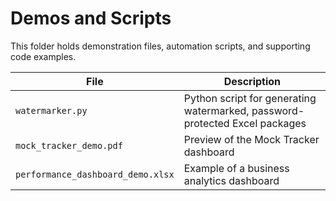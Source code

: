 # Demos and Scripts

This folder holds demonstration files, automation scripts, and supporting code examples.

| File | Description |
|------|--------------|
| `watermarker.py` | Python script for generating watermarked, password-protected Excel packages |
| `mock_tracker_demo.pdf` | Preview of the Mock Tracker dashboard |
| `performance_dashboard_demo.xlsx` | Example of a business analytics dashboard |
